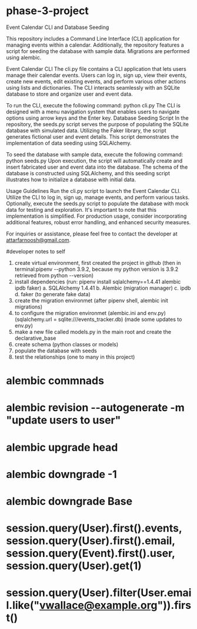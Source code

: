 # phase-3-project

Event Calendar CLI and Database Seeding

This repository includes a Command Line Interface (CLI) application for managing events within a calendar. Additionally, the repository features a script for seeding the database with sample data. Migrations are performed using alembic.

Event Calendar CLI
The cli.py file contains a CLI application that lets users manage their calendar events. Users can log in, sign up, view their events, create new events, edit existing events, and perform various other actions using lists and dictionaries. The CLI interacts seamlessly with an SQLite database to store and organize user and event data.

To run the CLI, execute the following command: python cli.py
The CLI is designed with a menu navigation system that enables users to navigate options using arrow keys and the Enter key.
Database Seeding Script
In the repository, the seeds.py script serves the purpose of populating the SQLite database with simulated data. Utilizing the Faker library, the script generates fictional user and event details. This script demonstrates the implementation of data seeding using SQLAlchemy.

To seed the database with sample data, execute the following command: python seeds.py
Upon execution, the script will automatically create and insert fabricated user and event data into the database. The schema of the database is constructed using SQLAlchemy, and this seeding script illustrates how to initialize a database with initial data.

Usage Guidelines
Run the cli.py script to launch the Event Calendar CLI.
Utilize the CLI to log in, sign up, manage events, and perform various tasks.
Optionally, execute the seeds.py script to populate the database with mock data for testing and exploration.
It's important to note that this implementation is simplified. For production usage, consider incorporating additional features, robust error handling, and enhanced security measures.

For inquiries or assistance, please feel free to contact the developer at attarfarnoosh@gmail.com.

#developer notes to self

1. create virtual environment, first created the project in github (then in terminal:pipenv --python 3.9.2, because my python version is 3.9.2 retrieved from python --version)
2. install dependencies (run: pipenv install sqlalchemy==1.4.41 alembic ipdb faker)
   a. SQLAlchemy 1.4.41
   b. Alembic (migration manager)
   c. ipdb
   d. faker (to generate fake data)
3. create the migration environmet (after pipenv shell, alembic init migrations)
4. to configure the migration environmet (alembic.ini and env.py) (sqlalchemy.url = sqlite:///events_tracker.db) (made some updates to env.py)
5. make a new file called models.py in the main root and create the declarative_base
6. create schema (python classes or models)
7. populate the database with seeds
8. test the relationships (one to many in this project)

# alembic commnads

# alembic revision --autogenerate -m "update users to user"

# alembic upgrade head

# alembic downgrade -1

# alembic downgrade Base

# session.query(User).first().events, session.query(User).first().email, session.query(Event).first().user, session.query(User).get(1)

# session.query(User).filter(User.email.like("vwallace@example.org")).first()
